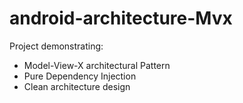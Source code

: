 # android-architecture-Mvx
Project demonstrating:
 - Model-View-X architectural Pattern
 - Pure Dependency Injection
 - Clean architecture design
